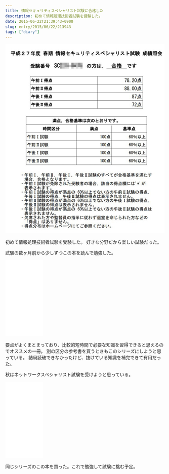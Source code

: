 ```yaml
---
title: 情報セキュリティスペシャリスト試験に合格した
description: 初めて情報処理技術者試験を受験した。
date: 2015-06-22T21:39:43+0900
slug: entry/2015/06/22/213943
tags: ["diary"]
---
```

![成績照会画面に合格と点数の内訳が表示されている画像](./20150622213530.jpg)

初めて情報処理技術者試験を受験した。
好きな分野だから楽しい試験だった。

試験の数ヶ月前から少しずつこの本を読んで勉強した。

<iframe style="width:120px;height:240px;" marginwidth="0" marginheight="0" scrolling="no" frameborder="0" src="//rcm-fe.amazon-adsystem.com/e/cm?lt1=_blank&bc1=000000&IS2=1&bg1=FFFFFF&fc1=000000&lc1=0000FF&t=wktk.hateblo.jp-22&language=ja_JP&o=9&p=8&l=as4&m=amazon&f=ifr&ref=as_ss_li_til&asins=4798028061&linkId=80c4c814907e6e8fe8a424b37ca77141"></iframe>

要点がよくまとまっており、比較的短時間で必要な知識を習得できると思えるのでオススメの一冊。
別の区分の参考書を買うときもこのシリーズにしようと思っている。
結局読破できなかったけど、抜けている知識を補完できて有用だった。

秋はネットワークスペシャリスト試験を受けようと思っている。

<iframe style="width:120px;height:240px;" marginwidth="0" marginheight="0" scrolling="no" frameborder="0" src="//rcm-fe.amazon-adsystem.com/e/cm?lt1=_blank&bc1=000000&IS2=1&bg1=FFFFFF&fc1=000000&lc1=0000FF&t=wktk.hateblo.jp-22&language=ja_JP&o=9&p=8&l=as4&m=amazon&f=ifr&ref=as_ss_li_til&asins=4798038199&linkId=bc6d855775159aa36b5d4988beefc80a"></iframe>

同じシリーズのこの本を買った。これで勉強して試験に挑む予定。
